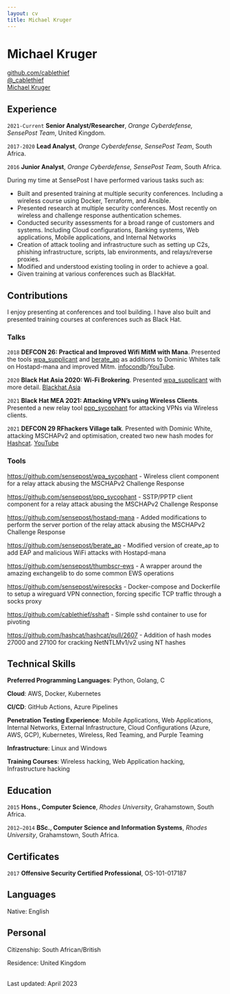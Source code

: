 ```yaml
---
layout: cv
title: Michael Kruger
---
```

# Michael Kruger
<!-- Researcher/Senior Analyst at Orange Cyberdefense -->

<div id="webaddress">
  <a href="https://github.com/cablethief"><i class="fab fa-github"></i> github.com/cablethief</a><br>
  <a href="https://twitter.com/_cablethief"><i class="fab fa-twitter"></i> @_cablethief</a><br>
  <a href="https://www.linkedin.com/in/michael-kruger-944aa8106/"><i class="fab fa-linkedin"></i> Michael Kruger</a>
</div>

## Experience

`2021-Current`
**Senior Analyst/Researcher**, *Orange Cyberdefense, SensePost Team*, United Kingdom.

`2017-2020`
**Lead Analyst**, *Orange Cyberdefense, SensePost Team*, South Africa.

`2016`
**Junior Analyst**, *Orange Cyberdefense, SensePost Team*, South Africa.

During my time at SensePost I have performed various tasks such as:

 * Built and presented training at multiple security conferences. Including a wireless course using Docker, Terraform, and Ansible. 
 * Presented research at multiple security conferences. Most recently on wireless and challenge response authentication schemes. 
 * Conducted security assessments for a broad range of customers and systems. Including Cloud configurations, Banking systems, Web applications, Mobile applications, and Internal Networks
 * Creation of attack tooling and infrastructure such as setting up C2s, phishing infrastructure, scripts, lab environments, and relays/reverse proxies. 
 * Modified and understood existing tooling in order to achieve a goal. 
 * Given training at various conferences such as BlackHat.

## Contributions

I enjoy presenting at conferences and tool building. I have also built and presented training courses at conferences such as Black Hat.

### Talks

`2018`
**DEFCON 26: Practical and Improved Wifi MitM with Mana**. Presented the tools [wpa_supplicant](https://github.com/sensepost/wpa_sycophant) and [berate_ap](https://github.com/sensepost/berate_ap) as additions to Dominic Whites talk on Hostapd-mana and improved Mitm. [infocondb](https://infocondb.org/con/def-con/def-con-26/practical-improved-wifi-mitm-with-mana)/[YouTube](https://www.youtube.com/watch?v=eYsGyvGxlpI).

`2020`
**Black Hat Asia 2020: Wi-Fi Brokering**. Presented [wpa_supplicant](https://github.com/sensepost/wpa_sycophant) with more detail. [Blackhat Asia](https://www.blackhat.com/asia-20/briefings/schedule/index.html#wi-fi-brokering-18260)

`2021`
**Black Hat MEA 2021: Attacking VPN’s using Wireless Clients**. Presented a new relay tool [ppp_sycophant](https://github.com/sensepost/ppp_sycophant) for attacking VPNs via Wireless clients.

`2021`
**DEFCON 29 RFhackers Village talk**. Presented with Dominic White, attacking MSCHAPv2 and optimisation, created two new hash modes for [Hashcat](https://github.com/hashcat/hashcat/pull/2607). [YouTube](https://www.youtube.com/watch?v=lm7Cuktpnb4)

### Tools

<https://github.com/sensepost/wpa_sycophant> - Wireless client component for a relay attack abusing the MSCHAPv2 Challenge Response

<https://github.com/sensepost/ppp_sycophant> - SSTP/PPTP client component for a relay attack abusing the MSCHAPv2 Challenge Response

<https://github.com/sensepost/hostapd-mana> - Added modifications to perform the server portion of the relay attack abusing the MSCHAPv2 Challenge Response

<https://github.com/sensepost/berate_ap> - Modified version of create_ap to add EAP and malicious WiFi attacks with Hostapd-mana

<https://github.com/sensepost/thumbscr-ews> - A wrapper around the amazing exchangelib to do some common EWS operations

<https://github.com/sensepost/wiresocks> - Docker-compose and Dockerfile to setup a wireguard VPN connection, forcing specific TCP traffic through a socks proxy

<https://github.com/cablethief/sshaft> - Simple sshd container to use for pivoting

<https://github.com/hashcat/hashcat/pull/2607> - Addition of hash modes 27000 and 27100 for cracking NetNTLMv1/v2 using NT hashes

## Technical Skills

**Preferred Programming Languages**: Python, Golang, C

**Cloud**: AWS, Docker, Kubernetes

**CI/CD**: GitHub Actions, Azure Pipelines

**Penetration Testing Experience**: Mobile Applications, Web Applications, Internal Networks, External Infrastructure, Cloud Configurations (Azure, AWS,
GCP), Kubernetes, Wireless, Red Teaming, and Purple Teaming

**Infrastructure**: Linux and Windows

**Training Courses**: Wireless hacking, Web Application hacking, Infrastructure hacking

## Education

`2015`
**Hons., Computer Science**, *Rhodes University*, Grahamstown, South Africa.

`2012–2014`
**BSc., Computer Science and Information Systems**, *Rhodes University*, Grahamstown, South Africa.


## Certificates

`2017`
**Offensive Security Certified Professional**, OS-101-017187 

## Languages

Native: English

## Personal

Citizenship: South African/British

Residence: United Kingdom

<br/>Last updated: April 2023<br/><br/>
